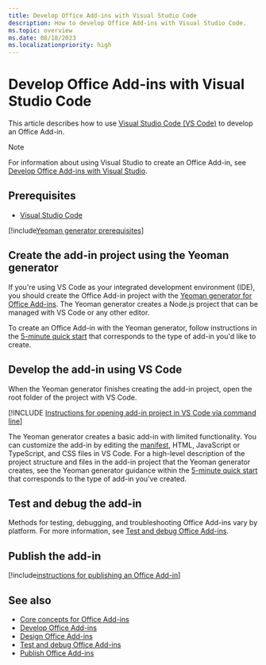 ```yaml
---
title: Develop Office Add-ins with Visual Studio Code
description: How to develop Office Add-ins with Visual Studio Code.
ms.topic: overview
ms.date: 08/18/2023
ms.localizationpriority: high
---
```


# Develop Office Add-ins with Visual Studio Code

This article describes how to use [Visual Studio Code (VS Code)](https://code.visualstudio.com) to develop an Office Add-in.

> [!NOTE]
> For information about using Visual Studio to create an Office Add-in, see [Develop Office Add-ins with Visual Studio](develop-add-ins-visual-studio.md).

## Prerequisites

- [Visual Studio Code](https://code.visualstudio.com/)

[!include[Yeoman generator prerequisites](../includes/quickstart-yo-prerequisites.md)]

## Create the add-in project using the Yeoman generator

If you're using VS Code as your integrated development environment (IDE), you should create the Office Add-in project with the [Yeoman generator for Office Add-ins](yeoman-generator-overview.md). The Yeoman generator creates a Node.js project that can be managed with VS Code or any other editor.

To create an Office Add-in with the Yeoman generator, follow instructions in the [5-minute quick start](../index.yml) that corresponds to the type of add-in you'd like to create.

## Develop the add-in using VS Code

When the Yeoman generator finishes creating the add-in project, open the root folder of the project with VS Code.

[!INCLUDE [Instructions for opening add-in project in VS Code via command line](../includes/vs-code-open-project-via-command-line.md)]

The Yeoman generator creates a basic add-in with limited functionality. You can customize the add-in by editing the [manifest](add-in-manifests.md), HTML, JavaScript or TypeScript, and CSS files in VS Code. For a high-level description of the project structure and files in the add-in project that the Yeoman generator creates, see the Yeoman generator guidance within the [5-minute quick start](../index.yml) that corresponds to the type of add-in you've created.

## Test and debug the add-in

Methods for testing, debugging, and troubleshooting Office Add-ins vary by platform. For more information, see [Test and debug Office Add-ins](../testing/test-debug-office-add-ins.md).

## Publish the add-in

[!include[instructions for publishing an Office Add-in](../includes/publish-add-in.md)]

## See also

- [Core concepts for Office Add-ins](../overview/core-concepts-office-add-ins.md)
- [Develop Office Add-ins](../develop/develop-overview.md)
- [Design Office Add-ins](../design/add-in-design.md)
- [Test and debug Office Add-ins](../testing/test-debug-office-add-ins.md)
- [Publish Office Add-ins](../publish/publish.md)